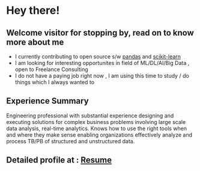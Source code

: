 # Hey there!

## Welcome visitor for stopping by, read on to know more about me

- I currently contributing to open source s/w [pandas](https://github.com/pandas-dev/pandas) and [scikit-learn](https://github.com/scikit-learn/scikit-learn)
- I am looking for interesting opportunites in field of ML/DL/AI/Big Data , open to Freelance Consulting
- I do not have a paying job right now , I am using this time to study / do things which I always wanted to

## Experience Summary

Engineering professional with substantial experience designing and executing solutions for complex business problems involving large scale data analysis, real-time analytics. Knows how to use the right tools when and where they make sense enabling organizations effectively analyze and process TB/PB of structured and unstructured data.

## Detailed profile at : [Resume](https://vipulrai91.github.io/markdown-cv/)
